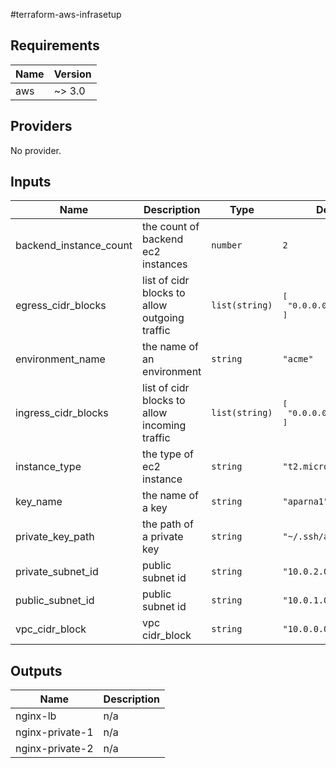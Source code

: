 #terraform-aws-infrasetup


## Requirements

| Name | Version |
|------|---------|
| aws | ~> 3.0 |

## Providers

No provider.

## Inputs

| Name | Description | Type | Default | Required |
|------|-------------|------|---------|:--------:|
| backend\_instance\_count | the count of backend ec2 instances | `number` | `2` | no |
| egress\_cidr\_blocks | list of cidr blocks to allow outgoing traffic | `list(string)` | <pre>[<br>  "0.0.0.0/0"<br>]</pre> | no |
| environment\_name | the name of an environment | `string` | `"acme"` | no |
| ingress\_cidr\_blocks | list of cidr blocks to allow incoming traffic | `list(string)` | <pre>[<br>  "0.0.0.0/0"<br>]</pre> | no |
| instance\_type | the type of ec2 instance | `string` | `"t2.micro"` | no |
| key\_name | the name of a key | `string` | `"aparna1"` | no |
| private\_key\_path | the path of a private key | `string` | `"~/.ssh/aparna1.pem"` | no |
| private\_subnet\_id | public subnet id | `string` | `"10.0.2.0/24"` | no |
| public\_subnet\_id | public subnet id | `string` | `"10.0.1.0/24"` | no |
| vpc\_cidr\_block | vpc cidr\_block | `string` | `"10.0.0.0/16"` | no |

## Outputs

| Name | Description |
|------|-------------|
| nginx-lb | n/a |
| nginx-private-1 | n/a |
| nginx-private-2 | n/a |

